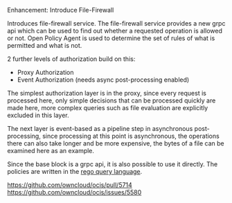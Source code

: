 Enhancement: Introduce File-Firewall

Introduces file-firewall service. The file-firewall service provides a new grpc api which can be used to find out whether a requested operation is allowed or not.
Open Policy Agent is used to determine the set of rules of what is permitted and what is not.

2 further levels of authorization build on this:

* Proxy Authorization
* Event Authorization (needs async post-processing enabled)

The simplest authorization layer is in the proxy, since every request is processed here, only simple decisions that can be processed quickly are made here, more complex queries such as file evaluation are explicitly excluded in this layer.

The next layer is event-based as a pipeline step in asynchronous post-processing, since processing at this point is asynchronous, the operations there can also take longer and be more expensive,
the bytes of a file can be examined here as an example.

Since the base block is a grpc api, it is also possible to use it directly.
The policies are written in the [rego query language](https://www.openpolicyagent.org/docs/latest/policy-language/).

https://github.com/owncloud/ocis/pull/5714
https://github.com/owncloud/ocis/issues/5580
